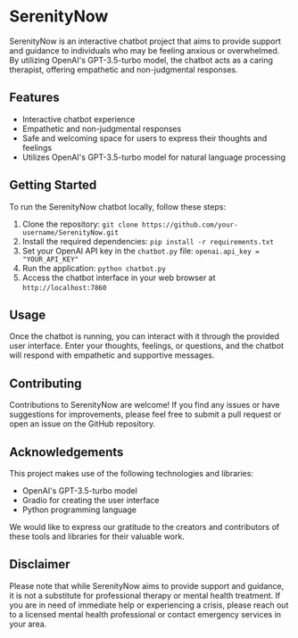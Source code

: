 # SerenityNow

SerenityNow is an interactive chatbot project that aims to provide support and guidance to individuals who may be feeling anxious or overwhelmed. By utilizing OpenAI's GPT-3.5-turbo model, the chatbot acts as a caring therapist, offering empathetic and non-judgmental responses.

## Features

- Interactive chatbot experience
- Empathetic and non-judgmental responses
- Safe and welcoming space for users to express their thoughts and feelings
- Utilizes OpenAI's GPT-3.5-turbo model for natural language processing

## Getting Started

To run the SerenityNow chatbot locally, follow these steps:

1. Clone the repository: `git clone https://github.com/your-username/SerenityNow.git`
2. Install the required dependencies: `pip install -r requirements.txt`
3. Set your OpenAI API key in the `chatbot.py` file: `openai.api_key = "YOUR_API_KEY"`
4. Run the application: `python chatbot.py`
5. Access the chatbot interface in your web browser at `http://localhost:7860`

## Usage

Once the chatbot is running, you can interact with it through the provided user interface. Enter your thoughts, feelings, or questions, and the chatbot will respond with empathetic and supportive messages.

## Contributing

Contributions to SerenityNow are welcome! If you find any issues or have suggestions for improvements, please feel free to submit a pull request or open an issue on the GitHub repository.

## Acknowledgements

This project makes use of the following technologies and libraries:

- OpenAI's GPT-3.5-turbo model
- Gradio for creating the user interface
- Python programming language

We would like to express our gratitude to the creators and contributors of these tools and libraries for their valuable work.

## Disclaimer

Please note that while SerenityNow aims to provide support and guidance, it is not a substitute for professional therapy or mental health treatment. If you are in need of immediate help or experiencing a crisis, please reach out to a licensed mental health professional or contact emergency services in your area.
